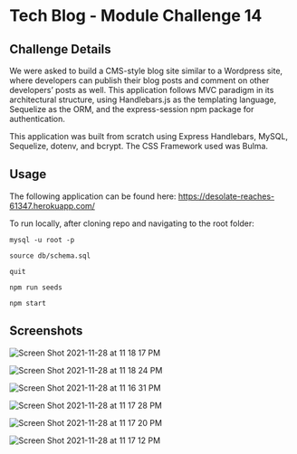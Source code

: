 # Tech Blog - Module Challenge 14
## Challenge Details
We were asked to build a CMS-style blog site similar to a Wordpress site, where developers can publish their blog posts and comment on other developers’ posts as well. This application follows MVC paradigm in its architectural structure, using Handlebars.js as the templating language, Sequelize as the ORM, and the express-session npm package for authentication.

This application was built from scratch using Express Handlebars, MySQL, Sequelize, dotenv, and bcrypt. The CSS Framework used was Bulma.

## Usage
The following application can be found here: https://desolate-reaches-61347.herokuapp.com/

To run locally, after cloning repo and navigating to the root folder:

```mysql -u root -p```

```source db/schema.sql```

```quit```

```npm run seeds```

```npm start```

## Screenshots
![Screen Shot 2021-11-28 at 11 18 17 PM](https://user-images.githubusercontent.com/40374896/143808263-0787fc2c-8fce-4ba9-85da-27787c30d03c.png)

![Screen Shot 2021-11-28 at 11 18 24 PM](https://user-images.githubusercontent.com/40374896/143808265-49772a90-67f1-477a-8067-a448300993e2.png)

![Screen Shot 2021-11-28 at 11 16 31 PM](https://user-images.githubusercontent.com/40374896/143808107-c8e00e94-1a1c-4bdb-864c-0e69423c5c62.png)

![Screen Shot 2021-11-28 at 11 17 28 PM](https://user-images.githubusercontent.com/40374896/143808194-9f418d92-36dc-46be-9e46-16081ca3e838.png)

![Screen Shot 2021-11-28 at 11 17 20 PM](https://user-images.githubusercontent.com/40374896/143808195-c7eb231e-4c4c-4e21-adf5-a65ac8cf3815.png)

![Screen Shot 2021-11-28 at 11 17 12 PM](https://user-images.githubusercontent.com/40374896/143808196-378ccb0a-e083-45d4-bf73-cdd830d98212.png)
